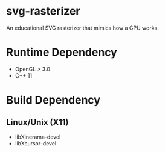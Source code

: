 # svg-rasterizer
An educational SVG rasterizer that mimics how a GPU works.

# Runtime Dependency
- OpenGL > 3.0
- C++ 11

# Build Dependency
## Linux/Unix (X11)
- libXinerama-devel
- libXcursor-devel